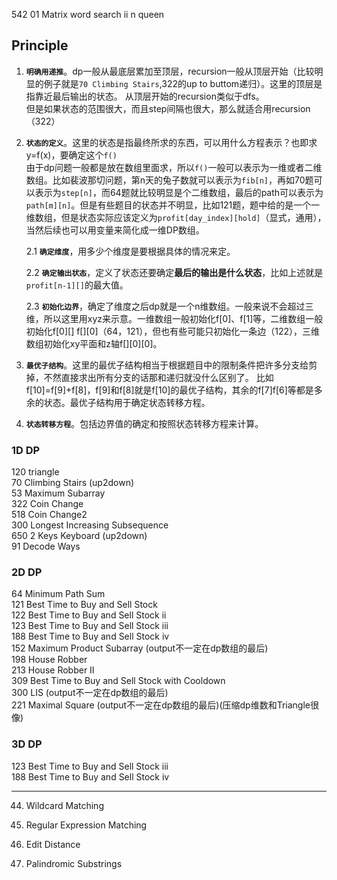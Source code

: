 542 01 Matrix
 word search ii
 n queen



## Principle
1.  **`明确用递推`**。dp一般从最底层累加至顶层，recursion一般从顶层开始（比较明显的例子就是`70 Climbing Stairs`,322的up to buttom递归）。这里的顶层是指靠近最后输出的状态。
    从顶层开始的recursion类似于dfs。    
    但是如果状态的范围很大，而且step间隔也很大，那么就适合用recursion（322）   

2.  **`状态的定义`**。这里的状态是指最终所求的东西，可以用什么方程表示？也即求y=f(x)，要确定这个`f()`  
    由于dp问题一般都是放在数组里面求，所以`f()`一般可以表示为一维或者二维数组。比如裴波那切问题，第n天的兔子数就可以表示为`fib[n]`，再如70题可以表示为`step[n]`，而64题就比较明显是个二维数组，最后的path可以表示为`path[m][n]`。但是有些题目的状态并不明显，比如121题，题中给的是一个一维数组，但是状态实际应该定义为`profit[day_index][hold]`（显式，通用），当然后续也可以用变量来简化成一维DP数组。  

    2.1 **`确定维度`**，用多少个维度是要根据具体的情况来定。     

    2.2 **`确定输出状态`**，定义了状态还要确定**最后的输出是什么状态**，比如上述就是`profit[n-1][]`的最大值。 

    2.3 **`初始化边界`**，确定了维度之后dp就是一个n维数组。一般来说不会超过三维，所以这里用xyz来示意。一维数组一般初始化f[0]、f[1]等，二维数组一般初始化f[0][] f[][0]（64，121），但也有些可能只初始化一条边（122），三维数组初始化xy平面和z轴f[][0][0]。

3.  **`最优子结构`**。这里的最优子结构相当于根据题目中的限制条件把许多分支给剪掉，不然直接求出所有分支的话那和递归就没什么区别了。
    比如f[10]=f[9]+f[8]，f[9]和f[8]就是f[10]的最优子结构，其余的f[7]f[6]等都是多余的状态。最优子结构用于确定状态转移方程。

4.  **`状态转移方程`**。包括边界值的确定和按照状态转移方程来计算。

### 1D DP

120 triangle  
70 Climbing Stairs (up2down)  
53 Maximum Subarray  
322 Coin Change  
518 Coin Change2  
300 Longest Increasing Subsequence  
650 2 Keys Keyboard (up2down)  
91 Decode Ways

### 2D DP

64 Minimum Path Sum  
121 Best Time to Buy and Sell Stock  
122 Best Time to Buy and Sell Stock ii  
123 Best Time to Buy and Sell Stock iii  
188 Best Time to Buy and Sell Stock iv  
152 Maximum Product Subarray (output不一定在dp数组的最后)  
198 House Robber  
213 House Robber II  
309	Best Time to Buy and Sell Stock with Cooldown   
300 LIS (output不一定在dp数组的最后)  
221 Maximal Square (output不一定在dp数组的最后)(压缩dp维数和Triangle很像)  

### 3D DP

123 Best Time to Buy and Sell Stock iii  
188 Best Time to Buy and Sell Stock iv  

---
44. Wildcard Matching
10. Regular Expression Matching
72. Edit Distance



647. Palindromic Substrings